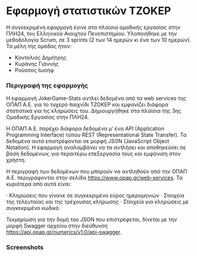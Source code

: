 # Εφαρμογή στατιστικών ΤΖΟΚΕΡ

Η συγκεκριμένη εφαρμογή έγινε στα πλαίσια ομαδικής εργασίας στην ΠΛΗ24, του Ελληνικού Ανοιχτού Πενεπιστημίου. Υλοποιήθηκε με την μεθοδολογία Scrum, σε 3 sprints (2 των 14 ημερών κι ένα των 10 ημερών). Τα μέλη της ομάδας ήταν:

- Κοντολιός Δημήτρης
- Κυράνης Γιάννης
- Ρούσσος Ιωσήφ

### Περιγραφή της εφαρμογής

Η εφαρμογή JokerGame-Stats αντλεί δεδομένα από τα web services της ΟΠΑΠ Α.Ε. για το τυχερό παιχνίδι ΤΖΟΚΕΡ και εμφανίζει διάφορα στατιστικά για τις κληρώσεις του. Δημιουργήθηκε στα πλαίσια της 3ης Ομαδικής Εργασίας στην ΠΛΗ24.

Η ΟΠΑΠ Α.Ε. παρέχει διάφορα δεδομένα μ’ ένα API (Application Programming Interface) τύπου REST (Representational State Transfer). Τα δεδομένα αυτά επιστρέφονται σε μορφή JSON (JavaScript Object Notation). Η εφαρμογή αναλαμβάνει να τα αντλήσει και αποθηκεύσει σε βάση δεδομένων, για περαιτέρω επεξεργασία  τους και εμφάνιση στον χρήστη.

Η περιγραφή των δεδομένων που μπορούν να αντληθούν από την ΟΠΑΠ Α.Ε. περιγράφονται στην σελίδα https://www.opap.gr/web-services. Τα κυριότερα από αυτά είναι:

·	Κληρώσεις που γίνανε σε συγκεκριμένο εύρος ημερομηνιών
·	Στοιχεία της τελευταίας και της τρέχουσας κλήρωσης
·	Στοιχεία για κληρώσεις με συγκεκριμένο κωδικό

Τεκμηρίωση για την δομή του JSON που επιστρέφεται, δίνεται με την μορφή Swagger αρχείου στην διεύθυνση https://api.opap.gr/numerics/v1.0/api-swagger.

### Screenshots

[image]:https://github.com/ikiranis/tzokerApp/blob/main/gitImages/1.png

[image]:https://github.com/ikiranis/tzokerApp/blob/main/gitImages/2.png?raw=true

[image]:https://github.com/ikiranis/tzokerApp/blob/main/gitImages/3.png?raw=true

[image]:https://github.com/ikiranis/tzokerApp/blob/main/gitImages/4.png?raw=true

[image]:https://github.com/ikiranis/tzokerApp/blob/main/gitImages/5.png?raw=true

[image]:https://github.com/ikiranis/tzokerApp/blob/main/gitImages/6.png?raw=true

[image]:https://github.com/ikiranis/tzokerApp/blob/main/gitImages/7.png?raw=true
